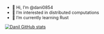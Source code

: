- 👋 Hi, I’m @dani0854
- 👀 I’m interested in distributed computations
- 🌱 I’m currently learning Rust

[![Danil GitHub stats](https://github-readme-stats.vercel.app/api?username=dani0854)](https://github.com/anuraghazra/github-readme-stats)
